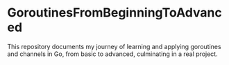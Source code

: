 # GoroutinesFromBeginningToAdvanced
This repository documents my journey of learning and applying goroutines and channels in Go, from basic to advanced, culminating in a real project.
